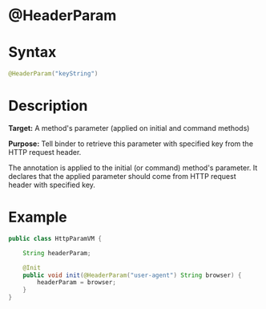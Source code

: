 # @HeaderParam

Syntax
======

``` java
@HeaderParam("keyString")
```

Description
===========

**Target:** A method's parameter (applied on initial and command methods)

**Purpose:** Tell binder to retrieve this parameter with specified key from the HTTP request header.

The annotation is applied to the initial (or command) method's parameter. It declares that the applied parameter should come from HTTP request header with specified key.

Example
=======

``` java
public class HttpParamVM {

    String headerParam;

    @Init
    public void init(@HeaderParam("user-agent") String browser) {
        headerParam = browser;
    }
}
```
